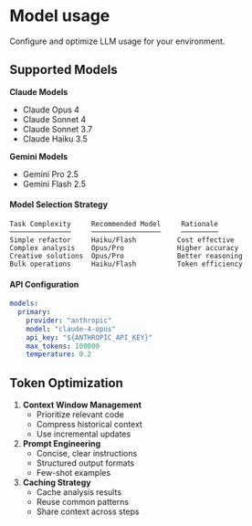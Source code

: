 # Model usage

Configure and optimize LLM usage for your environment.

## Supported Models

**Claude Models**

* Claude Opus 4
* Claude Sonnet 4
* Claude Sonnet 3.7
* Claude Haiku 3.5

**Gemini Models**

* Gemini Pro 2.5
* Gemini Flash 2.5

#### Model Selection Strategy

```
Task Complexity     Recommended Model     Rationale
───────────────     ─────────────────     ─────────
Simple refactor     Haiku/Flash          Cost effective
Complex analysis    Opus/Pro             Higher accuracy
Creative solutions  Opus/Pro             Better reasoning
Bulk operations     Haiku/Flash          Token efficiency
```

#### API Configuration

```yaml
models:
  primary:
    provider: "anthropic"
    model: "claude-4-opus"
    api_key: "${ANTHROPIC_API_KEY}"
    max_tokens: 100000
    temperature: 0.2

```

## Token Optimization

1. **Context Window Management**
   * Prioritize relevant code
   * Compress historical context
   * Use incremental updates
2. **Prompt Engineering**
   * Concise, clear instructions
   * Structured output formats
   * Few-shot examples
3. **Caching Strategy**
   * Cache analysis results
   * Reuse common patterns
   * Share context across steps
